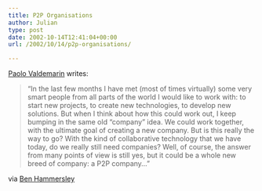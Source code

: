 ```yaml
---
title: P2P Organisations
author: Julian
type: post
date: 2002-10-14T12:41:04+00:00
url: /2002/10/14/p2p-organisations/

---
```

[Paolo Valdemarin][1] writes:

> &#8220;In the last few months I have met (most of times virtually) some very smart people from all parts of the world I would like to work with: to start new projects, to create new technologies, to develop new solutions. But when I think about how this could work out, I keep bumping in the same old &#8220;company&#8221; idea. We could work together, with the ultimate goal of creating a new company. But is this really the way to go? With the kind of collaborative technology that we have today, do we really still need companies? Well, of course, the answer from many points of view is still yes, but it could be a whole new breed of company: a P2P company&#8230;&#8221;

via [Ben Hammersley][2]

 [1]: https://paolo.evectors.it/stories/p2pCompanies.html
 [2]: https://www.benhammersley.com/archives/001489.html#001489